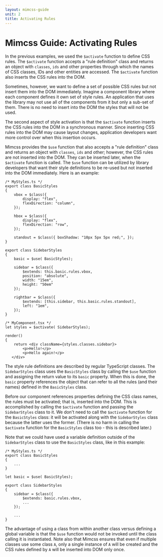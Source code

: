 ```yaml
---
layout: mimcss-guide
unit: 2
title: Activating Rules
---
```


# Mimcss Guide: Activating Rules

In the previous examples, we used the `$activate` function to define CSS rules. The `$activate` function accepts a "rule definition" class and returns an object with `classes`, `ids` and other properties through which the names of CSS classes, IDs and other entities are accessed. The `$activate` function also inserts the CSS rules into the DOM.

Sometimes, however, we want to define a set of possible CSS rules but not insert them into the DOM immediately. Imagine a component library where each component defines it own set of style rules. An application that uses the library may not use all of the components from it but only a sub-set of them. There is no need to insert into the DOM the styles that will not be used.

The second aspect of style activation is that the `$activate` function inserts the CSS rules into the DOM in a synchronous manner. Since inserting CSS rules into the DOM may cause layout changes, application developers want more control over when this insertion occurs.

Mimcss provides the `$use` function that also accepts a "rule definition" class and returns an object with `classes`, `ids` and other; however, the CSS rules are not inserted into the DOM. They can be inserted later, when the `$activate` function is called. The `$use` function can be utilized by library developers that want their style definitions to be re-used but not inserted into the DOM immediately. Here is an example:

```tsx
/* MyStyles.ts */
export class BasicStyles
{
    vbox = $class({
        display: "flex",
        flexDirection: "column",
    });

    hbox = $class({
        display: "flex",
        flexDirection: "row",
    });

    standout = $class({ boxShadow: "10px 5px 5px red;", });
}

export class SidebarStyles
{
    basic = $use( BasicStyles);

    sidebar = $class({
        $extends: this.basic.rules.vbox,
        position: "absolute",
        width: "15em",
        height: "50em"
    });

    rightbar = $class({
        $extends: [this.sidebar, this.basic.rules.standout],
        left: "1em",
    });
}

/* MyComponent.tsx */
let styles = $activate( SidebarStyles);

render()
{
    return <div className={styles.classes.sidebar}>
        <p>Hello!</p>
        <p>Hello again!</p>
   </div>
```

The style rule definitions are described by regular TypeScript classes. The `SidebarStyles` class uses the `BasicStyles` class by calling the `$use` function and assigning the return value to its `basic` property. When this is done, the `basic` property references the object that can refer to all the rules (and their names) defined in the `BasicStyles` class.

Before our component references properties defining the CSS class names, the rules must be activated; that is, inserted into the DOM. This is accomplished by calling the `$activate` function and passing the `SidebarStyles` class to it. We don't need to call the `$activate` function for the `BasicStyles` class: it will be activated along with the `SidebarStyles` class because the latter uses the former. (There is no harm in calling the `$activate` function for the `BasicStyles` class too - this is described later.)

Note that we could have used a variable definition outside of the `SidebarStyles` class to use the `BasicStyles` class, like in this example:

```tsx
/* MyStyles.ts */
export class BasicStyles
{
    ...
}

let basic = $use( BasicStyles);

export class SidebarStyles
{
    sidebar = $class({
        $extends: basic.rules.vbox,
        ...
    });

    ...
}
```

The advantage of using a class from within another class versus defining a global variable is that the `$use` function would not be invoked until the class calling it is instantiated. Note also that Mimcss ensures that even if multiple classes use some class `A`, only a single instance of `A` will be created and the CSS rules defined by `A` will be inserted into DOM only once.




